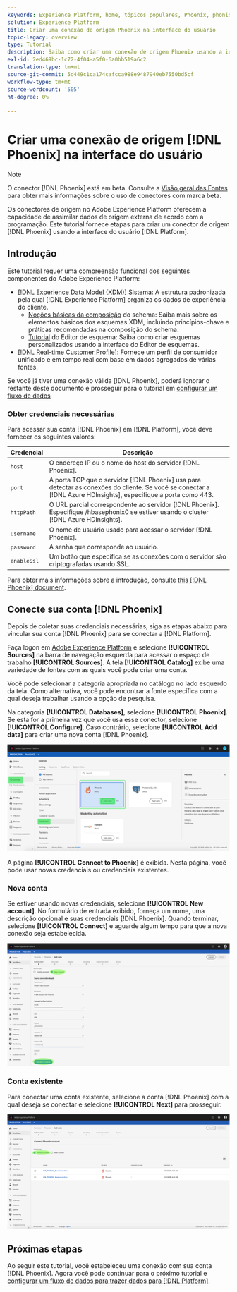 ```yaml
---
keywords: Experience Platform, home, tópicos populares, Phoenix, phonix
solution: Experience Platform
title: Criar uma conexão de origem Phoenix na interface do usuário
topic-legacy: overview
type: Tutorial
description: Saiba como criar uma conexão de origem Phoenix usando a interface do usuário do Adobe Experience Platform.
exl-id: 2ed469bc-1c72-4f04-a5f0-6a0bb519a6c2
translation-type: tm+mt
source-git-commit: 5d449c1ca174cafcca988e9487940eb7550bd5cf
workflow-type: tm+mt
source-wordcount: '505'
ht-degree: 0%

---
```


# Criar uma conexão de origem [!DNL Phoenix] na interface do usuário

>[!NOTE]
>
> O conector [!DNL Phoenix] está em beta. Consulte a [Visão geral das Fontes](../../../../home.md#terms-and-conditions) para obter mais informações sobre o uso de conectores com marca beta.

Os conectores de origem no Adobe Experience Platform oferecem a capacidade de assimilar dados de origem externa de acordo com a programação. Este tutorial fornece etapas para criar um conector de origem [!DNL Phoenix] usando a interface do usuário [!DNL Platform].

## Introdução

Este tutorial requer uma compreensão funcional dos seguintes componentes do Adobe Experience Platform:

* [[!DNL Experience Data Model (XDM)] Sistema](../../../../../xdm/home.md): A estrutura padronizada pela qual  [!DNL Experience Platform] organiza os dados de experiência do cliente.
   * [Noções básicas da composição](../../../../../xdm/schema/composition.md) do schema: Saiba mais sobre os elementos básicos dos esquemas XDM, incluindo princípios-chave e práticas recomendadas na composição do schema.
   * [Tutorial](../../../../../xdm/tutorials/create-schema-ui.md) do Editor de esquema: Saiba como criar esquemas personalizados usando a interface do Editor de esquemas.
* [[!DNL Real-time Customer Profile]](../../../../../profile/home.md): Fornece um perfil de consumidor unificado e em tempo real com base em dados agregados de várias fontes.

Se você já tiver uma conexão válida [!DNL Phoenix], poderá ignorar o restante deste documento e prosseguir para o tutorial em [configurar um fluxo de dados](../../dataflow/databases.md)

### Obter credenciais necessárias

Para acessar sua conta [!DNL Phoenix] em [!DNL Platform], você deve fornecer os seguintes valores:

| Credencial | Descrição |
| ---------- | ----------- |
| `host` | O endereço IP ou o nome do host do servidor [!DNL Phoenix]. |
| `port` | A porta TCP que o servidor [!DNL Phoenix] usa para detectar as conexões do cliente. Se você se conectar a [!DNL Azure HDInsights], especifique a porta como 443. |
| `httpPath` | O URL parcial correspondente ao servidor [!DNL Phoenix]. Especifique /hbasephonix0 se estiver usando o cluster [!DNL Azure HDInsights]. |
| `username` | O nome de usuário usado para acessar o servidor [!DNL Phoenix]. |
| `password` | A senha que corresponde ao usuário. |
| `enableSsl` | Um botão que especifica se as conexões com o servidor são criptografadas usando SSL. |

Para obter mais informações sobre a introdução, consulte [this [!DNL Phoenix] document](https://python-phoenixdb.readthedocs.io/en/latest/api.html).

## Conecte sua conta [!DNL Phoenix]

Depois de coletar suas credenciais necessárias, siga as etapas abaixo para vincular sua conta [!DNL Phoenix] para se conectar a [!DNL Platform].

Faça logon em [Adobe Experience Platform](https://platform.adobe.com) e selecione **[!UICONTROL Sources]** na barra de navegação esquerda para acessar o espaço de trabalho **[!UICONTROL Sources]**. A tela **[!UICONTROL Catalog]** exibe uma variedade de fontes com as quais você pode criar uma conta.

Você pode selecionar a categoria apropriada no catálogo no lado esquerdo da tela. Como alternativa, você pode encontrar a fonte específica com a qual deseja trabalhar usando a opção de pesquisa.

Na categoria **[!UICONTROL Databases]**, selecione **[!UICONTROL Phoenix]**. Se esta for a primeira vez que você usa esse conector, selecione **[!UICONTROL Configure]**. Caso contrário, selecione **[!UICONTROL Add data]** para criar uma nova conta [!DNL Phoenix].

![catálogo](../../../../images/tutorials/create/phoenix/catalog.png)

A página **[!UICONTROL Connect to Phoenix]** é exibida. Nesta página, você pode usar novas credenciais ou credenciais existentes.

### Nova conta

Se estiver usando novas credenciais, selecione **[!UICONTROL New account]**. No formulário de entrada exibido, forneça um nome, uma descrição opcional e suas credenciais [!DNL Phoenix]. Quando terminar, selecione **[!UICONTROL Connect]** e aguarde algum tempo para que a nova conexão seja estabelecida.

![connect](../../../../images/tutorials/create/phoenix/new.png)

### Conta existente

Para conectar uma conta existente, selecione a conta [!DNL Phoenix] com a qual deseja se conectar e selecione **[!UICONTROL Next]** para prosseguir.

![existente](../../../../images/tutorials/create/phoenix/existing.png)

## Próximas etapas

Ao seguir este tutorial, você estabeleceu uma conexão com sua conta [!DNL Phoenix]. Agora você pode continuar para o próximo tutorial e [configurar um fluxo de dados para trazer dados para [!DNL Platform]](../../dataflow/databases.md).
